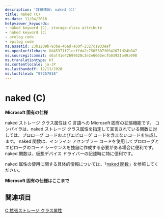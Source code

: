 ```yaml
---
description: '詳細情報: naked (C)'
title: naked (C)
ms.date: 11/04/2016
helpviewer_keywords:
- naked keyword [C], storage-class attribute
- naked keyword [C]
- prolog code
- epilog code
ms.assetid: 23b1209b-93ba-46ad-a60f-2327c1933eaf
ms.openlocfilehash: 8d45371f71ccffda2c7505587f0942671d24b047
ms.sourcegitcommit: d6af41e42699628c3e2e6063ec7b03931a49a098
ms.translationtype: HT
ms.contentlocale: ja-JP
ms.lasthandoff: 12/11/2020
ms.locfileid: "97257018"
---
```

# <a name="naked-c"></a>naked (C)

**Microsoft 固有の仕様**

naked ストレージ クラス属性は C 言語への Microsoft 固有の拡張機能です。 コンパイラは、naked ストレージ クラス属性を指定して宣言されている関数に対しては、プロローグ コードおよびエピローグ コードを含まないコードを生成します。 naked 関数は、インライン アセンブラー コードを使用してプロローグとエピローグのコード シーケンスを独自に作成する必要がある場合に便利です。 naked 関数は、仮想デバイス ドライバーの記述時に特に便利です。

naked 属性の使用に関する具体的情報については、「[naked 関数](../c-language/naked-functions.md)」を参照してください。

**Microsoft 固有の仕様はここまで**

## <a name="see-also"></a>関連項目

[C 拡張ストレージ クラス属性](../c-language/c-extended-storage-class-attributes.md)
